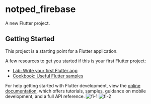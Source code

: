# notped_firebase

A new Flutter project.

## Getting Started

This project is a starting point for a Flutter application.

A few resources to get you started if this is your first Flutter project:

- [Lab: Write your first Flutter app](https://docs.flutter.dev/get-started/codelab)
- [Cookbook: Useful Flutter samples](https://docs.flutter.dev/cookbook)

For help getting started with Flutter development, view the
[online documentation](https://docs.flutter.dev/), which offers tutorials,
samples, guidance on mobile development, and a full API reference.
![fi-1](https://user-images.githubusercontent.com/121868564/230019860-b149ad01-a8b1-4991-a3ec-c37ec2b9a422.png)
![fi-2](https://user-images.githubusercontent.com/121868564/230019873-f02d2dc0-5755-4437-83c0-3de12e039ee8.png)
